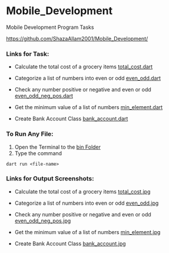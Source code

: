 # Mobile_Development
Mobile Development Program Tasks

https://github.com/ShazaAllam2001/Mobile_Development/

### Links for Task:
- Calculate the total cost of a grocery items  [total_cost.dart](https://github.com/ShazaAllam2001/Mobile_Development/tree/main/Dart_Tasks/bin/total_cost.dart)

- Categorize a list of numbers into even or odd  [even_odd.dart](https://github.com/ShazaAllam2001/Mobile_Development/tree/main/Dart_Tasks/bin/even_odd.dart)

- Check any number positive or negative and even or odd  [even_odd_neg_pos.dart](https://github.com/ShazaAllam2001/Mobile_Development/tree/main/Dart_Tasks/bin/even_odd_neg_pos.dart)

- Get the minimum value of a list of numbers  [min_element.dart](https://github.com/ShazaAllam2001/Mobile_Development/tree/main/Dart_Tasks/bin/min_element.dart)

- Create Bank Account Class [bank_account.dart](https://github.com/ShazaAllam2001/Mobile_Development/tree/main/Dart_Tasks/bin/bank_account.dart)

 
### To Run Any File:
1. Open the Terminal to the [bin Folder](https://github.com/ShazaAllam2001/Mobile_Development/tree/main/Dart_Tasks/bin)
2. Type the command
```
dart run <file-name>
```

### Links for Output Screenshots:
- Calculate the total cost of a grocery items  [total_cost.jpg](https://github.com/ShazaAllam2001/Mobile_Development/tree/main/Dart_Tasks/output_screenshots/total_cost.jpg)

- Categorize a list of numbers into even or odd  [even_odd.jpg](https://github.com/ShazaAllam2001/Mobile_Development/tree/main/Dart_Tasks/output_screenshots/even_odd.jpg)

- Check any number positive or negative and even or odd  [even_odd_neg_pos.jpg](https://github.com/ShazaAllam2001/Mobile_Development/tree/main/Dart_Tasks/output_screenshots/even_odd_neg_pos.jpg)

- Get the minimum value of a list of numbers  [min_element.jpg](https://github.com/ShazaAllam2001/Mobile_Development/tree/main/Dart_Tasks/output_screenshots/min_element.jpg)

- Create Bank Account Class [bank_account.jpg](https://github.com/ShazaAllam2001/Mobile_Development/tree/main/Dart_Tasks/output_screenshots/bank_account.jpg)
